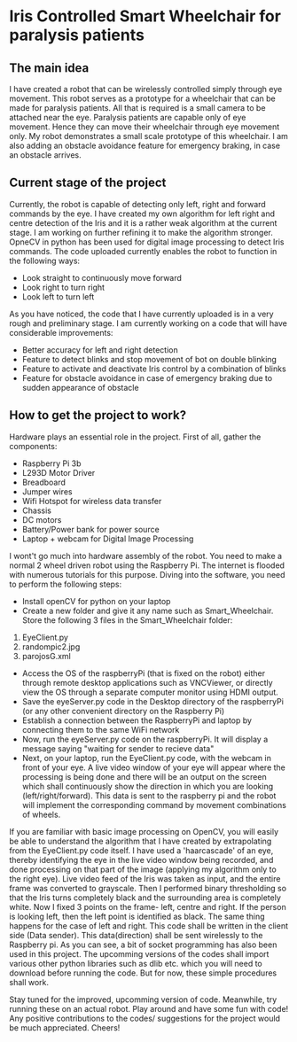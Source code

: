 # Iris Controlled Smart Wheelchair for paralysis patients

## The main idea
I have created a robot that can be wirelessly controlled simply through eye movement. This robot serves as a prototype for a wheelchair that can be made for paralysis patients. 
All that is required is a small camera to be attached near the eye. Paralysis patients are capable only of eye movement. Hence they can move their wheelchair through eye movement only. My robot demonstrates a small scale prototype of this wheelchair. 
I am also adding an obstacle avoidance feature for emergency braking, in case an obstacle arrives.

## Current stage of the project
Currently, the robot is capable of detecting only left, right and forward commands by the eye. I have created my own algorithm for left right and centre detection of the Iris and it is a rather weak algorithm at the current stage. I am working on further refining it to make the algorithm stronger. OpneCV in python has been used for digital image processing to detect Iris commands. The code uploaded currently enables the robot to function in the following ways:
* Look straight to continuously move forward
* Look right to turn right
* Look left to turn left

As you have noticed, the code that I have currently uploaded is in a very rough and preliminary stage. I am currently working on a code that will have considerable improvements:
* Better accuracy for left and right detection
* Feature to detect blinks and stop movement of bot on double blinking
* Feature to activate and deactivate Iris control by a combination of blinks
* Feature for obstacle avoidance in case of emergency braking due to sudden appearance of obstacle

## How to get the project to work?

Hardware plays an essential role in the project. First of all, gather the components:
* Raspberry Pi 3b 
*	L293D Motor Driver 
*	Breadboard 
*	Jumper wires 
*	Wifi Hotspot for wireless data transfer
*	Chassis 
*	DC motors 
*	Battery/Power bank for power source
*	Laptop + webcam for Digital Image Processing

I wont't go much into hardware assembly of the robot. You need to make a normal 2 wheel driven robot using the Raspberry Pi. The internet is flooded with numerous tutorials for this purpose.
Diving into the software, you need to perform the following steps:
* Install openCV for python on your laptop
* Create a new folder and give it any name such as Smart_Wheelchair. Store the following 3 files in the Smart_Wheelchair folder:
1) EyeClient.py 
2) randompic2.jpg  
3) parojosG.xml 
* Access the OS of the raspberryPi (that is fixed on the robot) either through remote desktop applications such as VNCViewer, or directly view the OS through a separate computer monitor using HDMI output.
* Save the eyeServer.py code in the Desktop directory of the raspberryPi (or any other convenient directory on the Raspberry Pi)
* Establish a connection between the RaspberryPi and laptop by connecting them to the same WiFi network
* Now, run the eyeServer.py code on the raspberryPi. It will display a message saying "waiting for sender to recieve data"
* Next, on your laptop, run the EyeClient.py code, with the webcam in front of your eye. A live video window of your eye will appear where the processing is being done and there will be an output on the screen which shall continuously show the direction in which you are looking (left/right/forward). This data is sent to the raspberry pi and the robot will implement the corresponding command by movement combinations of wheels.

If you are familiar with basic image processing on OpenCV, you will easily be able to understand the algorithm that I have created by extrapolating from the EyeClient.py code itself. I have used a 'haarcascade' of an eye, thereby identifying the eye in the live video window being recorded, and done processing on that part of the image (applying my algorithm only to the right eye). Live video feed of the Iris was taken as input, and the entire frame was converted to grayscale. Then I performed binary thresholding so that the Iris turns completely black and the surrounding area is completely white. Now I fixed 3 points on the frame- left, centre and right. If the person is looking left, then the left point is identified as black. The same thing happens for the case of left and right. This code shall be written in the client side (Data sender). This data(direction) shall be sent wirelessly to the Raspberry pi. As you can see, a bit of socket programming has also been used in this project. The upcomming versions of the codes shall import various other python libraries such as dlib etc. which you will need to download before running the code. But for now, these simple procedures shall work.

Stay tuned for the improved, upcomming version of code. Meanwhile, try running these on an actual robot. Play around and have some fun with code!
Any positive contributions to the codes/ suggestions for the project would be much appreciated.
Cheers!
